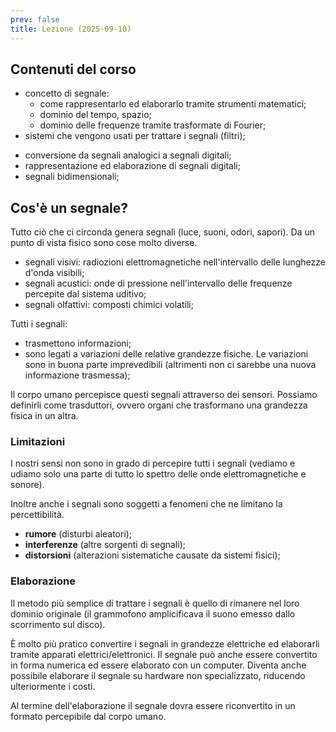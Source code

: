 ```yaml
---
prev: false
title: Lezione (2025-09-10)
---
```


## Contenuti del corso

<!-- Prima provetta -->

- concetto di segnale:
  - come rappresentarlo ed elaborarlo tramite strumenti matematici;
  - dominio del tempo, spazio;
  - dominio delle frequenze tramite trasformate di Fourier;
- sistemi che vengono usati per trattare i segnali (filtri);

<!-- Seconda provetta -->

- conversione da segnali analogici a segnali digitali;
- rappresentazione ed elaborazione di segnali digitali;
- segnali bidimensionali;

## Cos'è un segnale?

Tutto ciò che ci circonda genera segnali (luce, suoni, odori, sapori). Da un
punto di vista fisico sono cose molto diverse.

- segnali visivi: radiozioni elettromagnetiche nell'intervallo delle lunghezze
  d'onda visibili;
- segnali acustici: onde di pressione nell'intervallo delle frequenze percepite
  dal sistema uditivo;
- segnali olfattivi: composti chimici volatili;

Tutti i segnali:

- trasmettono informazioni;
- sono legati a variazioni delle relative grandezze fisiche. Le variazioni sono
  in buona parte imprevedibili (altrimenti non ci sarebbe una nuova informazione
  trasmessa);

Il corpo umano percepisce questi segnali attraverso dei sensori. Possiamo
definirli come trasduttori, ovvero organi che trasformano una grandezza fisica
in un altra.

### Limitazioni

I nostri sensi non sono in grado di percepire tutti i segnali (vediamo e udiamo
solo una parte di tutto lo spettro delle onde elettromagnetiche e sonore).

Inoltre anche i segnali sono soggetti a fenomeni che ne limitano la
percettibilità.

- **rumore** (disturbi aleatori);
- **interferenze** (altre sorgenti di segnali);
- **distorsioni** (alterazioni sistematiche causate da sistemi fisici);

### Elaborazione

Il metodo più semplice di trattare i segnali è quello di rimanere nel loro
dominio originale (il grammofono amplicificava il suono emesso dallo scorrimento
sul disco).

È molto più pratico convertire i segnali in grandezze elettriche ed elaborarli
tramite apparati elettrici/elettronici. Il segnale può anche essere convertito
in forma numerica ed essere elaborato con un computer. Diventa anche possibile
elaborare il segnale su hardware non specializzato, riducendo ulteriormente i
costi.

Al termine dell'elaborazione il segnale dovra essere riconvertito in un formato
percepibile dal corpo umano.
